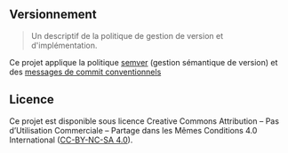 ## Versionnement

> Un descriptif de la politique de gestion de version et d'implémentation.
 
Ce projet applique la politique [semver](https://semver.org/lang/fr/) (gestion sémantique de version)
et des [messages de commit conventionnels](https://www.conventionalcommits.org/fr/v1.0.0-beta.3/) 

## Licence

Ce projet est disponible sous licence Creative Commons Attribution – Pas d’Utilisation Commerciale –
Partage dans les Mêmes Conditions 4.0 International
([CC-BY-NC-SA 4.0](https://creativecommons.org/licenses/by-nc-sa/4.0/legalcode.fr)).
